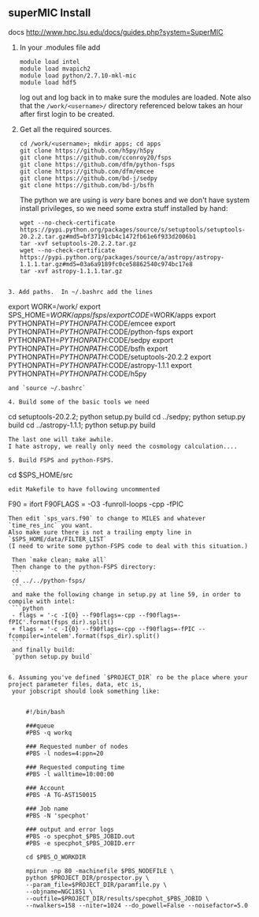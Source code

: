 superMIC Install
--------

docs http://www.hpc.lsu.edu/docs/guides.php?system=SuperMIC

1. In your .modules file add
   ```
   module load intel
   module load mvapich2
   module load python/2.7.10-mkl-mic
   module load hdf5
   ```
   log out and log back in to make sure the modules are loaded.
   Note also that the `/work/<username>/` directory referenced below takes an hour after first login to be created.

2. Get all the required sources.
   ```
   cd /work/<username>; mkdir apps; cd apps
   git clone https://github.com/h5py/h5py
   git clone https://github.com/cconroy20/fsps
   git clone https://github.com/dfm/python-fsps
   git clone https://github.com/dfm/emcee
   git clone https://github.com/bd-j/sedpy
   git clone https://github.com/bd-j/bsfh
   ```
   The python we are using is *very* bare bones and we don't have system install privileges,
   so we need some extra stuff installed by hand:
   ```
   wget --no-check-certificate https://pypi.python.org/packages/source/s/setuptools/setuptools-20.2.2.tar.gz#md5=bf37191cb4c1472fb61e6f933d2006b1
   tar -xvf setuptools-20.2.2.tar.gz
   wget --no-check-certificate https://pypi.python.org/packages/source/a/astropy/astropy-1.1.1.tar.gz#md5=03a6a9189fc0ce58862540c974bc17e8
   tar -xvf astropy-1.1.1.tar.gz
```

3. Add paths.  In ~/.bashrc add the lines
   ```
   export WORK=/work/<username>
   export SPS_HOME=$WORK/apps/fsps/
   export CODE=$WORK/apps
   export PYTHONPATH=$PYTHONPATH:$CODE/emcee
   export PYTHONPATH=$PYTHONPATH:$CODE/python-fsps
   export PYTHONPATH=$PYTHONPATH:$CODE/sedpy
   export PYTHONPATH=$PYTHONPATH:$CODE/bsfh
   export PYTHONPATH=$PYTHONPATH:$CODE/setuptools-20.2.2
   export PYTHONPATH=$PYTHONPATH:$CODE/astropy-1.1.1
   export PYTHONPATH=$PYTHONPATH:$CODE/h5py
   ```
   and `source ~/.bashrc`

4. Build some of the basic tools we need
   ```
   cd setuptools-20.2.2; python setup.py build
   cd ../sedpy; python setup.py build
   cd ../astropy-1.1.1; python setup.py build
   ```
   The last one will take awhile.
   I hate astropy, we really only need the cosmology calculation....

5. Build FSPS and python-FSPS.
   ```
   cd $SPS_HOME/src
   ```
   edit Makefile to have following uncommented
   ```
   F90 = ifort
   F90FLAGS = -O3 -funroll-loops -cpp -fPIC
   ```
   Then edit `sps_vars.f90` to change to MILES and whatever `time_res_inc` you want.
   Also make sure there is not a trailing empty line in `$SPS_HOME/data/FILTER_LIST`
   (I need to write some python-FSPS code to deal with this situation.)

	Then `make clean; make all`
	Then change to the python-FSPS directory:
	```
	cd ../../python-fsps/
	```
	and make the following change in setup.py at line 59, in order to compile with intel:
	```python
	- flags = '-c -I{0} --f90flags=-cpp --f90flags=-fPIC'.format(fsps_dir).split()
	+ flags = '-c -I{0} --f90flags=-cpp --f90flags=-fPIC --fcompiler=intelem'.format(fsps_dir).split()
	```
	and finally build:
	`python setup.py build`


6. Assuming you've defined `$PROJECT_DIR` ro be the place where your project parameter files, data, etc is,
	your jobscript should look something like:

		
        #!/bin/bash
        
        ###queue
        #PBS -q workq
        
        ### Requested number of nodes
        #PBS -l nodes=4:ppn=20
        
        ### Requested computing time
        #PBS -l walltime=10:00:00
        
        ### Account
        #PBS -A TG-AST150015
        
        ### Job name
        #PBS -N 'specphot'
        
        ### output and error logs
        #PBS -o specphot_$PBS_JOBID.out
        #PBS -e specphot_$PBS_JOBID.err
        
        cd $PBS_O_WORKDIR
        
        mpirun -np 80 -machinefile $PBS_NODEFILE \
        python $PROJECT_DIR/prospector.py \
		--param_file=$PROJECT_DIR/paramfile.py \
		--objname=NGC1851 \
		--outfile=$PROJECT_DIR/results/specphot_$PBS_JOBID \
		--nwalkers=158 --niter=1024 --do_powell=False --noisefactor=5.0
